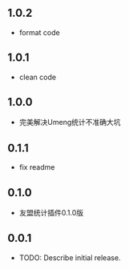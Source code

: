 ## 1.0.2

* format code

## 1.0.1

* clean code

## 1.0.0

* 完美解决Umeng统计不准确大坑

## 0.1.1

* fix readme

## 0.1.0

* 友盟统计插件0.1.0版

## 0.0.1

* TODO: Describe initial release.
